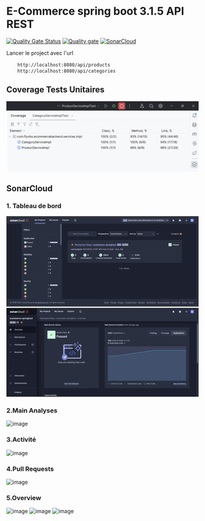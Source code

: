 # E-Commerce spring boot 3.1.5 API REST
[![Quality Gate Status](https://sonarcloud.io/api/project_badges/measure?project=moAllElite_ecommerce-springboot&metric=alert_status)](https://sonarcloud.io/summary/new_code?id=moAllElite_ecommerce-springboot)
[![Quality gate](https://sonarcloud.io/api/project_badges/quality_gate?project=moAllElite_ecommerce-springboot)](https://sonarcloud.io/summary/new_code?id=moAllElite_ecommerce-springboot)
[![SonarCloud](https://sonarcloud.io/images/project_badges/sonarcloud-black.svg)](https://sonarcloud.io/summary/new_code?id=moAllElite_ecommerce-springboot)


Lancer le project avec l'url 
    
        http://localhost:8080/api/products
        http://localhost:8080/api/categories
## Coverage Tests Unitaires
![img_1.png](img_1.png)
## SonarCloud 
### 1. Tableau de bord 

![img.png](img.png)
![img_2.png](img_2.png)
### 2.Main Analyses
![image](https://github.com/moAllElite/ecommerce-springboot/assets/123075078/8445dca8-d7f3-448a-8465-1f3536402eb2)
### 3.Activité
![image](https://github.com/moAllElite/ecommerce-springboot/assets/123075078/e1de708c-ce89-4e92-ab4a-7866f5359807)
### 4.Pull Requests
![image](https://github.com/moAllElite/ecommerce-springboot/assets/123075078/b2c94e7e-b0e0-44e2-a0b7-bae6278341a4)
### 5.Overview
![image](https://github.com/moAllElite/ecommerce-springboot/assets/123075078/d616fe15-e174-4931-8593-dd00af9b7119)
![image](https://github.com/moAllElite/ecommerce-springboot/assets/123075078/f9f00217-4956-43db-8a70-2d78baeae91e)
![image](https://github.com/moAllElite/ecommerce-springboot/assets/123075078/f8b8463a-7177-4f06-8d51-5bf53b0436f3)
